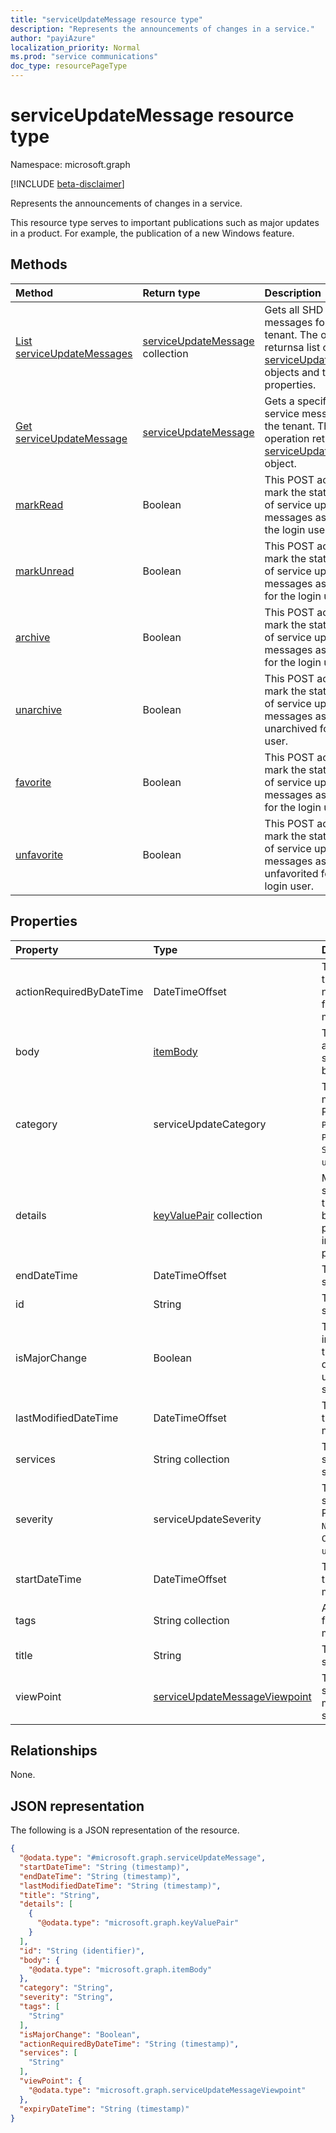 ```yaml
---
title: "serviceUpdateMessage resource type"
description: "Represents the announcements of changes in a service."
author: "payiAzure"
localization_priority: Normal
ms.prod: "service communications"
doc_type: resourcePageType
---
```


# serviceUpdateMessage resource type

Namespace: microsoft.graph

[!INCLUDE [beta-disclaimer](../../includes/beta-disclaimer.md)]

Represents the announcements of changes in a service.

This resource type serves to important publications such as major updates in a product. For example, the publication of a new Windows feature.

## Methods
|Method|Return type|Description|
|:---|:---|:---|
|[List serviceUpdateMessages](../api/serviceupdatemessage-list.md)|[serviceUpdateMessage](../resources/serviceupdatemessage.md) collection|Gets all SHD service messages for the tenant. The operation returnsa list of the [serviceUpdateMessage](../resources/serviceupdatemessage.md) objects and their properties.|
|[Get serviceUpdateMessage](../api/serviceupdatemessage-get.md)|[serviceUpdateMessage](../resources/serviceupdatemessage.md)|Gets a specified SHD service message for the tenant. The operation returns a [serviceUpdateMessage](../resources/serviceupdatemessage.md) object.|
|[markRead](../api/serviceupdatemessage-markread.md)|Boolean|This POST action is to mark the status of a list of service update messages as read for the login user.|
|[markUnread](../api/serviceupdatemessage-markunread.md)|Boolean|This POST action is to mark the status of a list of service update messages as unread for the login user.|
|[archive](../api/serviceupdatemessage-archive.md)|Boolean|This POST action is to mark the status of a list of service update messages as archived for the login user.|
|[unarchive](../api/serviceupdatemessage-unarchive.md)|Boolean|This POST action is to mark the status of a list of service update messages as unarchived for the login user.|
|[favorite](../api/serviceupdatemessage-favorite.md)|Boolean|This POST action is to mark the status of a list of service update messages as favorited for the login user.|
|[unfavorite](../api/serviceupdatemessage-unfavorite.md)|Boolean|This POST action is to mark the status of a list of service update messages as unfavorited for the login user.|

## Properties
|Property|Type|Description|
|:---|:---|:---|
|actionRequiredByDateTime|DateTimeOffset|The time by when the required action needs to be done for the service message|
|body|[itemBody](../resources/itembody.md)|The content type and content of the service message body|
|category|serviceUpdateCategory|The service message category. Possible values are: `PreventOrFixIssue`, `PlanForChange`, `StayInformed`, `unknownFutureValue`.|
|details|[keyValuePair](../resources/keyvaluepair.md) collection|More details about service message that don't need to be filter based properties are put in this key value pair collection.|
|endDateTime|DateTimeOffset|The end time of the service message.|
|id|String|The id of the service message.|
|isMajorChange|Boolean|The value indicating whether the message describes a major update for the service|
|lastModifiedDateTime|DateTimeOffset|The last modified time of the service message.|
|services|String collection|The affected services by the service message|
|severity|serviceUpdateSeverity|The severity of the service message. Possible values are: `Normal`, `High`, `Critical`, `unknownFutureValue`.|
|startDateTime|DateTimeOffset|The start time of the service message.|
|tags|String collection|A collection of tags for the service message|
|title|String|The title of the service message.|
|viewPoint|[serviceUpdateMessageViewpoint](../resources/serviceupdatemessageviewpoint.md)|The view point to show user metadata of the service message|

## Relationships
None.

## JSON representation
The following is a JSON representation of the resource.
<!-- {
  "blockType": "resource",
  "keyProperty": "id",
  "@odata.type": "microsoft.graph.serviceUpdateMessage",
  "baseType": "microsoft.graph.serviceAnnouncementBase",
  "openType": false
}
-->
``` json
{
  "@odata.type": "#microsoft.graph.serviceUpdateMessage",
  "startDateTime": "String (timestamp)",
  "endDateTime": "String (timestamp)",
  "lastModifiedDateTime": "String (timestamp)",
  "title": "String",
  "details": [
    {
      "@odata.type": "microsoft.graph.keyValuePair"
    }
  ],
  "id": "String (identifier)",
  "body": {
    "@odata.type": "microsoft.graph.itemBody"
  },
  "category": "String",
  "severity": "String",
  "tags": [
    "String"
  ],
  "isMajorChange": "Boolean",
  "actionRequiredByDateTime": "String (timestamp)",
  "services": [
    "String"
  ],
  "viewPoint": {
    "@odata.type": "microsoft.graph.serviceUpdateMessageViewpoint"
  },
  "expiryDateTime": "String (timestamp)"
}
```

